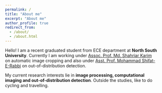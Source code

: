 ```yaml
---
permalink: /
title: "About me"
excerpt: "About me"
author_profile: true
redirect_from: 
  - /about/
  - /about.html
---
```


Hello! I am a recent graduated student from ECE department at **North South University**. Currently I am working under [Assoc. Prof. Md. Shahriar Karim](https://ece.northsouth.edu/~shahriar.karim/) on automatic image cropping and also under [Asst. Prof. Mohammad Shifat-E-Rabbi](https://sites.google.com/view/m-shifat-e-rabbi/home) on out-of-distribution detection.


My current research interests lie in **image processing, computational imaging and out-of-distribution detection**. Outside the studies, like to do cycling and travelling.
